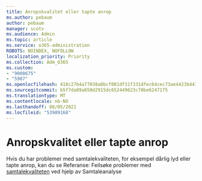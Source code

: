 ```yaml
---
title: Anropskvalitet eller tapte anrop
ms.author: pebaum
author: pebaum
manager: scotv
ms.audience: Admin
ms.topic: article
ms.service: o365-administration
ROBOTS: NOINDEX, NOFOLLOW
localization_priority: Priority
ms.collection: Adm_O365
ms.custom:
- "9000675"
- "5987"
ms.openlocfilehash: 418c27b4a77038a0bcf001df31f331dfec64cec73ae4423b441c849b63e0bc48
ms.sourcegitcommit: b5f7da89a650d2915dc652449623c78be6247175
ms.translationtype: MT
ms.contentlocale: nb-NO
ms.lasthandoff: 08/05/2021
ms.locfileid: "53989168"
---
```

# <a name="call-quality-or-dropped-calls"></a>Anropskvalitet eller tapte anrop

Hvis du har problemer med samtalekvaliteten, for eksempel dårlig lyd eller tapte anrop, kan du se Referanse: Feilsøke problemer med [samtalekvaliteten](https://docs.microsoft.com/microsoftteams/use-call-analytics-to-troubleshoot-poor-call-quality#troubleshoot-call-quality-problems-using-call-analytics) ved hjelp av Samtaleanalyse